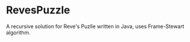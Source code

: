 # RevesPuzzle
A recursive solution for Reve's Puzlle written in Java, uses Frame-Stewart algorithm.
